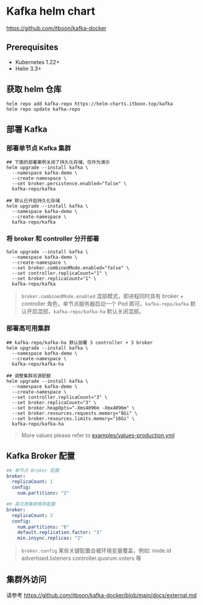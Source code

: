# Kafka helm chart

https://github.com/itboon/kafka-docker

## Prerequisites

- Kubernetes 1.22+
- Helm 3.3+

## 获取 helm 仓库

``` shell
helm repo add kafka-repo https://helm-charts.itboon.top/kafka
helm repo update kafka-repo
```

## 部署 Kafka

### 部署单节点 Kafka 集群

``` shell
## 下面的部署案例关闭了持久化存储，仅作为演示
helm upgrade --install kafka \
  --namespace kafka-demo \
  --create-namespace \
  --set broker.persistence.enabled="false" \
  kafka-repo/kafka
```

``` shell
## 默认已开启持久化存储
helm upgrade --install kafka \
  --namespace kafka-demo \
  --create-namespace \
  kafka-repo/kafka
```

### 将 broker 和 controller 分开部署

``` shell
helm upgrade --install kafka \
  --namespace kafka-demo \
  --create-namespace \
  --set broker.combinedMode.enabled="false" \
  --set controller.replicaCount="1" \
  --set broker.replicaCount="1" \
  kafka-repo/kafka
```

> `broker.combinedMode.enabled` 混部模式，即进程同时具有 broker + controller 角色，单节点服务器启动一个 Pod 即可。`kafka-repo/kafka` 默认开启混部，`kafka-repo/kafka-ha` 默认关闭混部。

### 部署高可用集群

``` shell
## kafka-repo/kafka-ha 默认部署 3 controller + 3 broker
helm upgrade --install kafka \
  --namespace kafka-demo \
  --create-namespace \
  kafka-repo/kafka-ha
```

``` shell
## 调整集群资源配额
helm upgrade --install kafka \
  --namespace kafka-demo \
  --create-namespace \
  --set controller.replicaCount="3" \
  --set broker.replicaCount="3" \
  --set broker.heapOpts="-Xms4096m -Xmx4096m" \
  --set broker.resources.requests.memory="8Gi" \
  --set broker.resources.limits.memory="16Gi" \
  kafka-repo/kafka-ha
```

> More values please refer to [examples/values-production.yml](https://github.com/sir5kong/kafka-docker/raw/main/examples/values-production.yml)

## Kafka Broker 配置

```yaml
## 单节点 Broker 配置
broker:
  replicaCount: 1
  config:
    num.partitions: "2"
```

```yaml
## 高可用集群推荐配置
broker:
  replicaCount: 3
  config:
    num.partitions: "6"
    default.replication.factor: "3"
    min.insync.replicas: "2"
```

> `broker.config` 某些关键配置会被环境变量覆盖，例如: node.id advertised.listeners controller.quorum.voters 等

## 集群外访问

请参考 <https://github.com/itboon/kafka-docker/blob/main/docs/external.md>

